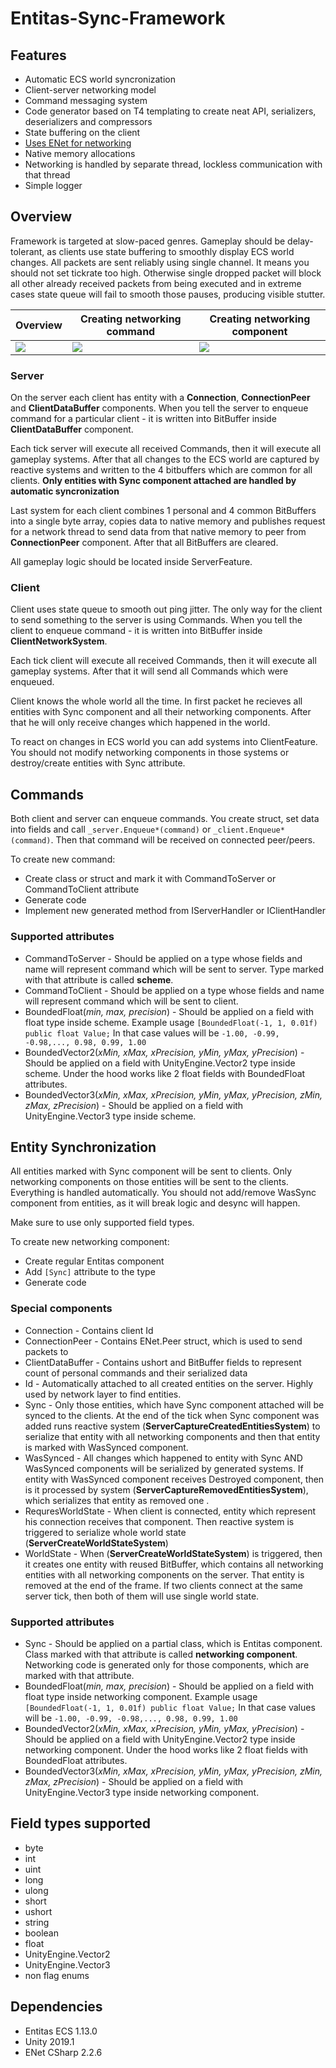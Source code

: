 

# Entitas-Sync-Framework

## Features
- Automatic ECS world syncronization
- Client-server networking model
- Command messaging system
- Code generator based on T4 templating to create neat API, serializers, deserializers and compressors
- State buffering on the client
- [Uses ENet for networking](https://github.com/nxrighthere/ENet-CSharp)
- Native memory allocations
- Networking is handled by separate thread, lockless communication with that thread
- Simple logger

## Overview
Framework is targeted at slow-paced genres. Gameplay should be delay-tolerant, as clients use state buffering to smoothly display ECS world changes. 
All packets are sent reliably using single channel. It means you should not set tickrate too high. Otherwise single dropped packet will block all other already received packets from being executed and in extreme cases state queue will fail to smooth those pauses, producing visible stutter. 

| Overview  |  Creating networking command | Creating networking component | 
|--|--|--|
| [![][preview1]](https://www.youtube.com/watch?v=ACZ2bZECRfE) | [![][preview2]](https://www.youtube.com/watch?v=zoPJMG5a84A) | [![][preview3]](https://www.youtube.com/watch?v=GD5dm4FjkOQ) |

### Server
On the server each client has entity with a **Connection**, **ConnectionPeer** and **ClientDataBuffer** components. 
When you tell the server to enqueue command for a particular client - it is written into BitBuffer inside **ClientDataBuffer** component. 

Each tick server will execute all received Commands, then it will execute all gameplay systems.
After that all changes to the ECS world are captured by reactive systems and written to the 4 bitbuffers which are common for all clients. **Only entities with Sync component attached are handled by automatic syncronization**

Last system for each client combines 1 personal and 4 common BitBuffers into a single byte array, copies data to native memory and publishes request for a network thread to send data from that native memory to peer from **ConnectionPeer** component. After that all BitBuffers are cleared.

All gameplay logic should be located inside ServerFeature.

### Client
Client uses state queue to smooth out ping jitter. 
The only way for the client to send something to the server is using Commands. 
When you tell the client to enqueue command - it is written into BitBuffer inside **ClientNetworkSystem**. 

Each tick client will execute all received Commands, then it will execute all gameplay systems.
After that it will send all Commands which were enqueued.

Client knows the whole world all the time. In first packet he recieves all entities with Sync component and all their networking components. After that he will only receive changes which happened in the world.

To react on changes in ECS world you can add systems into ClientFeature. You should not modify networking components in those systems or destroy/create entities with Sync attribute.

## Commands

Both client and server can enqueue commands. You create struct, set data into fields and call `_server.Enqueue*(command)` or `_client.Enqueue*(command)`. Then that command will be received on connected peer/peers.

To create new command:
- Create class or struct and mark it with CommandToServer or CommandToClient attribute
- Generate code
- Implement new generated method from IServerHandler or IClientHandler

### Supported attributes
- CommandToServer - Should be applied on a type whose fields and name will represent command which will be sent to server. Type marked with that attribute is called **scheme**.
- CommandToClient - Should be applied on a type whose fields and name will represent command which will be sent to client.
- BoundedFloat(*min, max, precision*) - Should be applied on a field with float type inside scheme. Example usage `[BoundedFloat(-1, 1, 0.01f) public float Value;` In that case values will be `-1.00, -0.99, -0.98,..., 0.98, 0.99, 1.00`
- BoundedVector2(*xMin, xMax, xPrecision, yMin, yMax, yPrecision*) - Should be applied on a field with UnityEngine.Vector2 type inside scheme. Under the hood works like 2 float fields with BoundedFloat attributes.
- BoundedVector3(*xMin, xMax, xPrecision, yMin, yMax, yPrecision, zMin, zMax, zPrecision*)  - Should be applied on a field with UnityEngine.Vector3 type inside scheme.

## Entity Synchronization 

All entities marked with Sync component will be sent to clients. Only networking components on those entities will be sent to the clients. Everything is handled automatically. You should not add/remove WasSync component from entities, as it will break logic and desync will happen.

Make sure to use only supported field types.

To create new networking component:
- Create regular Entitas component
- Add `[Sync]` attribute to the type
- Generate code

### Special components
- Connection - Contains client Id
- ConnectionPeer - Contains ENet.Peer struct, which is used to send packets to
- ClientDataBuffer  - Contains ushort and BitBuffer fields to represent count of personal commands and their serialized data
- Id - Automatically attached to all created entities on the server. Highly used by network layer to find entities.
- Sync - Only those entities, which have Sync component attached will be synced to the clients. At the end of the tick when Sync component was added runs reactive system (**ServerCaptureCreatedEntitiesSystem**) to serialize that entity with all networking components and then that entity is marked with WasSynced component.
- WasSynced - All changes which happened to entity with Sync AND WasSynced components will be serialized by generated systems. If entity with WasSynced component receives Destroyed component, then is it processed by system (**ServerCaptureRemovedEntitiesSystem**), which serializes that entity as removed one .
- RequresWorldState - When client is connected, entity which represent his connection receives that component. Then reactive system is triggered to serialize whole world state (**ServerCreateWorldStateSystem**)
- WorldState - When (**ServerCreateWorldStateSystem**) is triggered, then it creates one entity with reused BitBuffer, which contains all networking entities with all networking components on the server. That entity is removed at the end of the frame. If two clients connect at the same server tick, then both of them will use single world state.
### Supported attributes
- Sync - Should be applied on a partial class, which is Entitas component. Class marked with that attribute is called **networking component**. Networking code is generated only for those components, which are marked with that attribute.
- BoundedFloat(*min, max, precision*) - Should be applied on a field with float type inside networking component. Example usage `[BoundedFloat(-1, 1, 0.01f) public float Value;` In that case values will be `-1.00, -0.99, -0.98,..., 0.98, 0.99, 1.00`
- BoundedVector2(*xMin, xMax, xPrecision, yMin, yMax, yPrecision*) - Should be applied on a field with UnityEngine.Vector2 type inside networking component. Under the hood works like 2 float fields with BoundedFloat attributes.
- BoundedVector3(*xMin, xMax, xPrecision, yMin, yMax, yPrecision, zMin, zMax, zPrecision*)  - Should be applied on a field with UnityEngine.Vector3 type inside networking component.

## Field types supported
- byte
- int
- uint
- long
- ulong
- short
- ushort
- string
- boolean
- float
- UnityEngine.Vector2
- UnityEngine.Vector3
- non flag enums

## Dependencies
- Entitas ECS 1.13.0
- Unity 2019.1
- ENet CSharp 2.2.6 

[preview1]: https://i.imgur.com/H4a5rTv.png
[preview2]: https://i.imgur.com/o0etJ5k.png
[preview3]: https://i.imgur.com/lty8gA0.png
